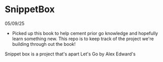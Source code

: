 # SnippetBox

05/09/25
- Picked up this book to help cement prior go knowledge and hopefully learn something new. This repo is to keep track of the project we're building through out the book!

Snippet box is a project that's apart Let's Go by Alex Edward's
